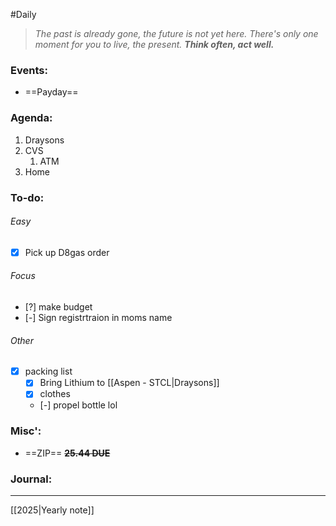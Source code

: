 #Daily
>*The past is already gone, the future is not yet here. There's only one moment for you to live, the present.*
>***Think often, act well.***
### Events:
- ==Payday==
### Agenda:
1. Draysons 
2. CVS
	1. ATM
3. Home
### To-do:
###### Easy
- [x] Pick up D8gas order
###### Focus
- [?] make budget
- [-] Sign registrtraion in moms name
###### Other
- [x] packing list 
	- [x] Bring Lithium to [[Aspen - STCL|Draysons]] 
	- [x] clothes 
	- [-] propel bottle lol 
### Misc':
- ==ZIP==
	~~**25.44 DUE**~~
### Journal:


---
[[2025|Yearly note]]
